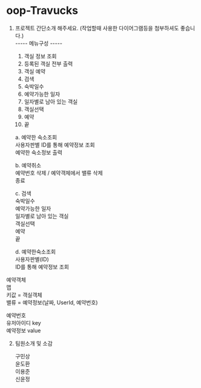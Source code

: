 # oop-Travucks
1. 프로젝트 간단소개 해주세요. (작업할때 사용한 다이어그램등을 첨부하셔도 좋습니다.) <br>
   ----- 메뉴구성 ----- <br>

	1. 객실 정보 조회<br>
	2. 등록된 객실 전부 출력<br>
	3. 객실 예약<br>
	4. 검색<br>
	5. 숙박일수<br>
	6. 예약가능한 일자<br>
	7. 일자별로 남아 있는 객실<br>
	8. 객실선택<br>
	9. 예약<br>
	10. 끝<br>


	a. 예약한 숙소조회<br>
		사용자판별 ID를 통해 예약정보 조회<br>
		예약한 숙소정보 출력<br>

	b. 예약취소<br>
		예약번호 삭제 / 예약객체에서 밸류 삭제<br>
		종료<br>

	c. 검색<br>
		숙박일수<br>
		예약가능한 일자<br>
		일자별로 남아 있는 객실<br>
		객실선택<br>
		예약<br>
		끝<br>

	d. 예약한숙소조회<br>
	 	사용자판별(ID)<br>
	 	ID를 통해 예약정보 조회<br>

예약객체<br>
맵<br>
키값 = 객실객체<br>
밸류 = 예약정보(날짜, UserId, 예약번호)<br>

예약번호<br>
유저아이디 key<br>
예약정보 value<br>

2. 팀원소개 및 소감<br>
   
   구민상<br>
   윤도환<br>
   이용준<br>
   신윤정<br>
